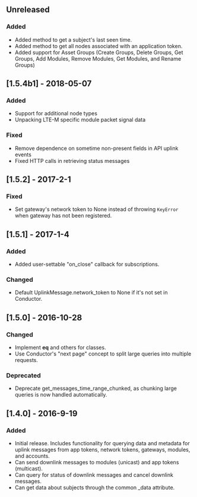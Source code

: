 ## Unreleased
### Added
- Added method to get a subject's last seen time.
- Added method to get all nodes associated with an application token.
- Added support for Asset Groups (Create Groups, Delete Groups, Get Groups,
  Add Modules, Remove Modules, Get Modules, and Rename Groups)

## [1.5.4b1] - 2018-05-07
### Added
- Support for additional node types
- Unpacking LTE-M specific module packet signal data
### Fixed
- Remove dependence on sometime non-present fields in API uplink events
- Fixed HTTP calls in retrieving status messages

## [1.5.2] - 2017-2-1
### Fixed
- Set gateway's network token to None instead of throwing `KeyError` when
gateway has not been registered.

## [1.5.1] - 2017-1-4
### Added
- Added user-settable "on_close" callback for subscriptions.

### Changed
- Default UplinkMessage.network_token to None if it's not set in Conductor.

## [1.5.0] - 2016-10-28
### Changed
- Implement __eq__ and others for classes.
- Use Conductor's "next page" concept to split large queries into multiple
requests.

### Deprecated
- Deprecate get_messages_time_range_chunked, as chunking large queries
is now handled automatically.

## [1.4.0] - 2016-9-19
### Added
- Initial release. Includes functionality for querying data and metadata
for uplink messages from app tokens, network tokens, gateways, modules,
and accounts.
- Can send downlink messages to modules (unicast) and app tokens (multicast).
- Can query for status of downlink messages and cancel downlink messages.
- Can get data about subjects through the common _data attribute.
